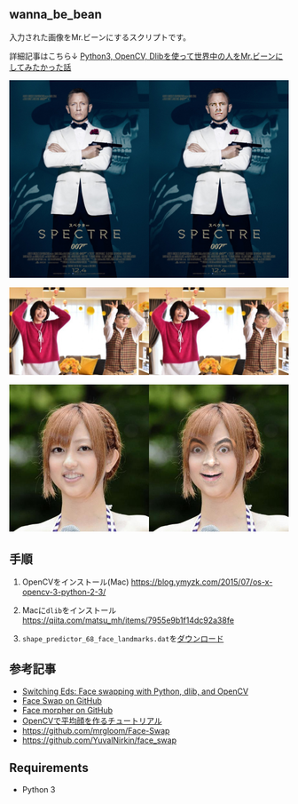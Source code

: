 
## wanna_be_bean
入力された画像をMr.ビーンにするスクリプトです。

詳細記事はこちら↓
[Python3, OpenCV, Dlibを使って世界中の人をMr.ビーンにしてみたかった話](https://qiita.com/pokohide/items/43203f109fd95df9a7cc)

![ジェームズ・ボンド](https://raw.githubusercontent.com/hyde2able/wanna_be_bean/master/1.jpeg)

![逃げ恥](https://raw.githubusercontent.com/hyde2able/wanna_be_bean/master/2.jpeg)

![菊地亜美](https://raw.githubusercontent.com/hyde2able/wanna_be_bean/master/3.jpeg)

## 手順

1. OpenCVをインストール(Mac)
https://blog.ymyzk.com/2015/07/os-x-opencv-3-python-2-3/

2. Macに`dlib`をインストール
https://qiita.com/matsu_mh/items/7955e9b1f14dc92a38fe

3. `shape_predictor_68_face_landmarks.dat`を[ダウンロード](http://dlib.net/files/shape_predictor_68_face_landmarks.dat.bz2)

## 参考記事

- [Switching Eds: Face swapping with Python, dlib, and OpenCV](https://matthewearl.github.io/2015/07/28/switching-eds-with-python/)
- [Face Swap on GitHub](https://github.com/hrastnik/FaceSwap)
- [Face morpher on GitHub](https://github.com/alyssaq/face_morpher)
- [OpenCVで平均顔を作るチュートリアル](https://medium.com/@NegativeMind/opencv%E3%81%A7%E5%B9%B3%E5%9D%87%E9%A1%94%E3%82%92%E4%BD%9C%E3%82%8B%E3%83%81%E3%83%A5%E3%83%BC%E3%83%88%E3%83%AA%E3%82%A2%E3%83%AB-94c48a5cd1f8)
- https://github.com/mrgloom/Face-Swap
- https://github.com/YuvalNirkin/face_swap

## Requirements
- Python 3

